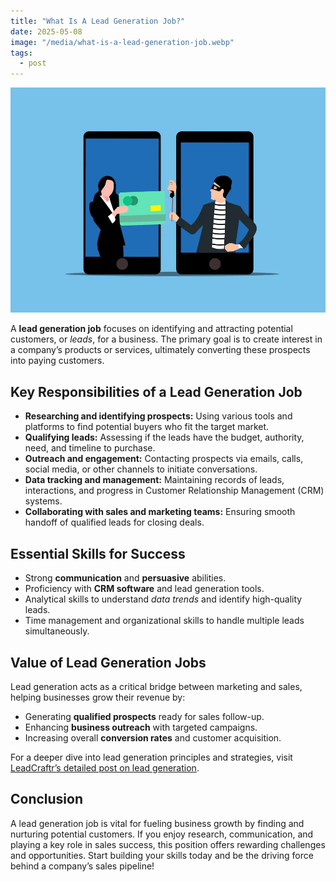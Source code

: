 ```yaml
---
title: "What Is A Lead Generation Job?"
date: 2025-05-08
image: "/media/what-is-a-lead-generation-job.webp"
tags:
  - post
---
```


![What Is A Lead Generation Job?](/media/what-is-a-lead-generation-job.webp)

A **lead generation job** focuses on identifying and attracting potential customers, or *leads*, for a business. The primary goal is to create interest in a company’s products or services, ultimately converting these prospects into paying customers.

## Key Responsibilities of a Lead Generation Job

- **Researching and identifying prospects:** Using various tools and platforms to find potential buyers who fit the target market.
- **Qualifying leads:** Assessing if the leads have the budget, authority, need, and timeline to purchase.
- **Outreach and engagement:** Contacting prospects via emails, calls, social media, or other channels to initiate conversations.
- **Data tracking and management:** Maintaining records of leads, interactions, and progress in Customer Relationship Management (CRM) systems.
- **Collaborating with sales and marketing teams:** Ensuring smooth handoff of qualified leads for closing deals.

## Essential Skills for Success

- Strong **communication** and **persuasive** abilities.
- Proficiency with **CRM software** and lead generation tools.
- Analytical skills to understand *data trends* and identify high-quality leads.
- Time management and organizational skills to handle multiple leads simultaneously.

## Value of Lead Generation Jobs

Lead generation acts as a critical bridge between marketing and sales, helping businesses grow their revenue by:

- Generating **qualified prospects** ready for sales follow-up.
- Enhancing **business outreach** with targeted campaigns.
- Increasing overall **conversion rates** and customer acquisition.

For a deeper dive into lead generation principles and strategies, visit [LeadCraftr’s detailed post on lead generation](https://leadcraftr.com/posts/lead-generation/).

## Conclusion

A lead generation job is vital for fueling business growth by finding and nurturing potential customers. If you enjoy research, communication, and playing a key role in sales success, this position offers rewarding challenges and opportunities. Start building your skills today and be the driving force behind a company’s sales pipeline!
